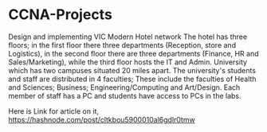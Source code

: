 # CCNA-Projects

Design and implementing VIC Modern Hotel network The hotel has three floors; in the first floor there three departments (Reception, store and Logistics), in the second floor there are three departments (Finance, HR and Sales/Marketing), while the third floor hosts the IT and Admin.
University which has two campuses situated 20 miles apart. The university's students and staff are distributed in 4 faculties; These include the faculties of Health and Sciences; Business; Engineering/Computing and Art/Design. Each member of staff has a PC and students have access to PCs in the labs.

Here is Link for article on it, [https://hashnode.com/post/cltkbou5900010al6gdlr0tmw
](url)

